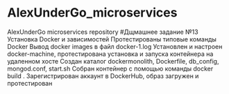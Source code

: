 # AlexUnderGo_microservices
AlexUnderGo microservices repository
#Дщмашнее задание №13
Установка Docker и зависимостей
Протестированы типовые команды Docker
Вывод docker images в файл docker-1.log
Установлен и настроен docker-machine, протестирована установка и запуска контейнера на удаленном хосте
Создан каталог dockermonolith, Dockerfile, db_config, mongod.conf, start.sh
Собран контейнер с помощью команды docker build .
Зарегистрирован аккаунт в DockerHub, образ загружен и протестирован
